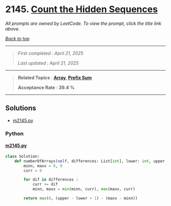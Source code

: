 # 2145. [Count the Hidden Sequences](<https://leetcode.com/problems/count-the-hidden-sequences>)

*All prompts are owned by LeetCode. To view the prompt, click the title link above.*

*[Back to top](<../README.md>)*

------

> *First completed : April 21, 2025*
>
> *Last updated : April 21, 2025*

------

> **Related Topics** : **[Array](<by_topic/Array.md>), [Prefix Sum](<by_topic/Prefix Sum.md>)**
>
> **Acceptance Rate** : **39.4 %**

------

## Solutions

- [m2145.py](<../my-submissions/m2145.py>)
### Python
#### [m2145.py](<../my-submissions/m2145.py>)
```Python
class Solution:
    def numberOfArrays(self, differences: List[int], lower: int, upper: int) -> int:
        minn, maxx = 0, 0
        curr = 0

        for dif in differences :
            curr += dif
            minn, maxx = min(minn, curr), max(maxx, curr)

        return max(0, (upper - lower + 1) - (maxx - minn))
```

